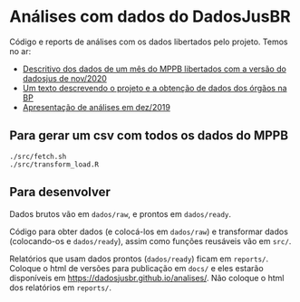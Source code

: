 # Análises com dados do DadosJusBR

Código e reports de análises com os dados libertados pelo projeto. Temos no ar: 

  * [Descritivo dos dados de um mês do MPPB libertados com a versão do dadosjus de nov/2020](https://dadosjusbr.github.io/analises/relatorio-ago-2020.html)
  * [Um texto descrevendo o projeto e a obtenção de dados dos órgãos na BP](https://dadosjusbr.github.io/analises/relatorio.html)
  * [Apresentação de análises em dez/2019](https://dadosjusbr.github.io/analises/index.html)

## Para gerar um csv com todos os dados do MPPB

```
./src/fetch.sh
./src/transform_load.R
```

## Para desenvolver

Dados brutos vão em `dados/raw`, e prontos em `dados/ready`. 

Código para obter dados (e colocá-los em `dados/raw`) e transformar dados (colocando-os e `dados/ready`), assim como funções reusáveis vão em `src/`. 

Relatórios que usam dados prontos (`dados/ready`) ficam em `reports/`. Coloque o html de versões para publicação em `docs/` e eles estarão disponíveis em https://dadosjusbr.github.io/analises/. Não coloque o html dos relatórios em `reports/`. 
